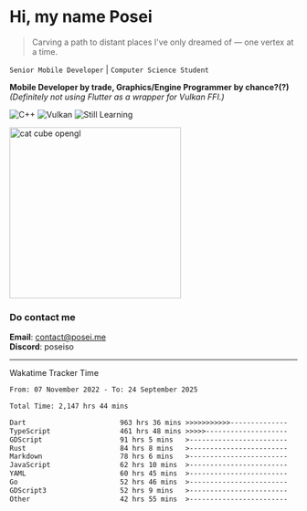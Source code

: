 # Hi, my name Posei

> Carving a path to distant places I've only dreamed of — one vertex at a time.

`Senior Mobile Developer` | `Computer Science Student`  

**Mobile Developer by trade, Graphics/Engine Programmer by chance?(?)**  
_(Definitely not using Flutter as a wrapper for Vulkan FFI.)_

![C++](https://img.shields.io/badge/C++-00599C?style=flat&logo=c%2B%2B&logoColor=white)
![Vulkan](https://img.shields.io/badge/Vulkan-AC162C?style=flat&logo=vulkan&logoColor=white)
![Still Learning](https://img.shields.io/badge/Still%20Learning-FFCC00?style=flat&logoColor=white)

  <img src="https://github.com/user-attachments/assets/54c92bc8-af3e-4bf1-b442-e889f1c01633" width="300" alt="cat cube opengl" />

### Do contact me

**Email**: [contact@posei.me](mailto:contact@posei.me)  
**Discord**: poseiso

---

Wakatime Tracker Time

<!--START_SECTION:waka-->

```txt
From: 07 November 2022 - To: 24 September 2025

Total Time: 2,147 hrs 44 mins

Dart                       963 hrs 36 mins >>>>>>>>>>>--------------   44.87 %
TypeScript                 461 hrs 48 mins >>>>>--------------------   21.50 %
GDScript                   91 hrs 5 mins   >------------------------   04.24 %
Rust                       84 hrs 8 mins   >------------------------   03.92 %
Markdown                   78 hrs 6 mins   >------------------------   03.64 %
JavaScript                 62 hrs 10 mins  >------------------------   02.89 %
YAML                       60 hrs 45 mins  >------------------------   02.83 %
Go                         52 hrs 46 mins  >------------------------   02.46 %
GDScript3                  52 hrs 9 mins   >------------------------   02.43 %
Other                      42 hrs 55 mins  >------------------------   02.00 %
```

<!--END_SECTION:waka-->
